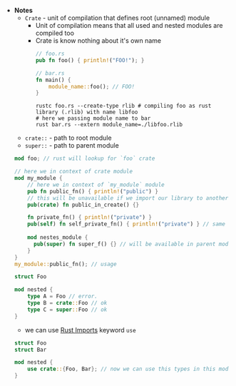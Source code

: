 - **Notes**
	- `Crate` - unit of compilation that defines root (unnamed) module 
		- Unit of compilation means that all used and nested modules are compiled too
		- Crate is know nothing about it's own name 
			```rust
			// foo.rs
			pub fn foo() { println!("FOO!"); }
			```
			```rust
			// bar.rs
			fn main() {
				module_name::foo(); // FOO!
			}
			```
			```shell
			rustc foo.rs --create-type rlib # compiling foo as rust library (.rlib) with name libfoo
			# here we passing module name to bar 
			rust bar.rs --extern module_name=./libfoo.rlib
			```
	- `crate::` - path to root module
	- `super::` - path to parent module
	```rust
	mod foo; // rust will lookup for `foo` crate

	// here we in context of crate module
	mod my_module {
		// here we in context of `my_module` module
		pub fn public_fn() { println!("public") }
		// this will be unavailable if we import our library to another library
		pub(crate) fn public_in_create() {} 

		fn private_fn() { println!("private") }
		pub(self) fn self_private_fn() { println!("private") } // same as above
		
		mod nestes_module {
		  pub(super) fn super_f() {} // will be available in parent module 
		}
  	}
	my_module::public_fn(); // usage
	```
	```rust
	struct Foo

	mod nested {
		type A = Foo // error.
		type B = crate::Foo // ok
		type C = super::Foo // ok
	}
	```
	- we can use [Rust Imports](Rust%20Imports.md) keyword `use` 
	```rust
	struct Foo
	struct Bar

	mod nested {
		use crate::{Foo, Bar}; // now we can use this types in this module
	}
	```